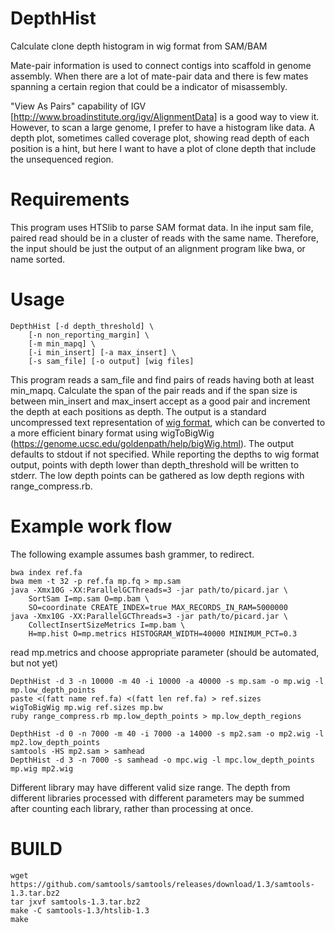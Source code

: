 # DepthHist
Calculate clone depth histogram in wig format from SAM/BAM

Mate-pair information is used to connect contigs into scaffold in genome assembly.
When there are a lot of mate-pair data and there is few mates spanning a certain
region that could be a indicator of misassembly.

"View As Pairs" capability of  IGV [http://www.broadinstitute.org/igv/AlignmentData]
is a good way to view it. However, to scan a large genome, I prefer to have a 
histogram like data. 
A depth plot, sometimes called coverage plot, showing read depth of each position
is a hint, but here I want to have a plot of clone depth that include the unsequenced
region.

# Requirements
This program uses HTSlib to parse SAM format data.
In ihe input sam file, paired read should be in a cluster of
reads with the same name. Therefore, the input should be
just the output of an alignment program like bwa, or
name sorted.

# Usage
    DepthHist [-d depth_threshold] \
        [-n non_reporting_margin] \
        [-m min_mapq] \
        [-i min_insert] [-a max_insert] \
        [-s sam_file] [-o output] [wig files]

This program reads a sam_file and find pairs of reads having both at least min_mapq.
Calculate the span of the pair reads and if the span size is between min_insert and max_insert
accept as a good pair and increment the depth at each positions as depth.
The output is a standard uncompressed text representation of [wig format](https://genome.ucsc.edu/goldenpath/help/wiggle.html), which 
can be converted to a more efficient binary format using wigToBigWig (https://genome.ucsc.edu/goldenpath/help/bigWig.html).
The output defaults to stdout if not specified.
While reporting the depths to wig format output, points with depth lower than
depth_threshold will be written to stderr.
The low depth points can be gathered as low depth regions with
range_compress.rb.

# Example work flow
The following example assumes bash grammer, to redirect.

    bwa index ref.fa
    bwa mem -t 32 -p ref.fa mp.fq > mp.sam
    java -Xmx10G -XX:ParallelGCThreads=3 -jar path/to/picard.jar \
        SortSam I=mp.sam O=mp.bam \
        SO=coordinate CREATE_INDEX=true MAX_RECORDS_IN_RAM=5000000
    java -Xmx10G -XX:ParallelGCThreads=3 -jar path/to/picard.jar \
        CollectInsertSizeMetrics I=mp.bam \
        H=mp.hist O=mp.metrics HISTOGRAM_WIDTH=40000 MINIMUM_PCT=0.3

read mp.metrics and choose appropriate parameter (should be automated, but not yet)

    DepthHist -d 3 -n 10000 -m 40 -i 10000 -a 40000 -s mp.sam -o mp.wig -l mp.low_depth_points
    paste <(fatt name ref.fa) <(fatt len ref.fa) > ref.sizes
    wigToBigWig mp.wig ref.sizes mp.bw
    ruby range_compress.rb mp.low_depth_points > mp.low_depth_regions

    DepthHist -d 0 -n 7000 -m 40 -i 7000 -a 14000 -s mp2.sam -o mp2.wig -l mp2.low_depth_points
    samtools -HS mp2.sam > samhead
    DepthHist -d 3 -n 7000 -s samhead -o mpc.wig -l mpc.low_depth_points mp.wig mp2.wig

Different library may have different valid size range. The depth from different libraries processed
with different parameters may be summed after counting each library, rather than
processing at once.

# BUILD
    wget https://github.com/samtools/samtools/releases/download/1.3/samtools-1.3.tar.bz2
    tar jxvf samtools-1.3.tar.bz2
    make -C samtools-1.3/htslib-1.3
    make
